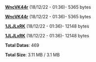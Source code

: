 [**WncVK44r**](/data/WncVK44r.txt) (18/12/22 - 01:36)- 5365 bytes

[**WncVK44r**](/data/WncVK44r.txt) (18/12/22 - 01:36)- 5365 bytes

[**1JLJLxRK**](/data/1JLJLxRK.txt) (18/12/22 - 01:36)- 12148 bytes

[**1JLJLxRK**](/data/1JLJLxRK.txt) (18/12/22 - 01:36)- 12148 bytes

**Total Datas**: 469

**Total Size**: 3.11 MB / 3.1 MB